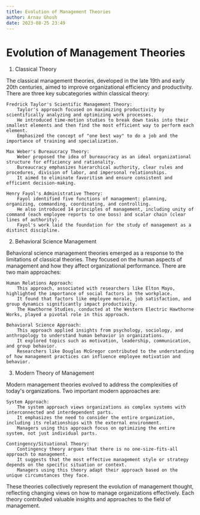 ```yaml
---
title: Evolution of Management Theories
author: Arnav Ghosh
date: 2023-08-25 23:49
---
```



# Evolution of Management Theories


1. Classical Theory

The classical management theories, developed in the late 19th and early 20th centuries, aimed to improve organizational efficiency and productivity. There are three key subcategories within classical theory:

    Fredrick Taylor's Scientific Management Theory:
        Taylor's approach focused on maximizing productivity by scientifically analyzing and optimizing work processes.
        He introduced time-motion studies to break down tasks into their smallest elements and then find the most efficient way to perform each element.
        Emphasized the concept of "one best way" to do a job and the importance of training and specialization.

    Max Weber's Bureaucracy Theory:
        Weber proposed the idea of bureaucracy as an ideal organizational structure for efficiency and rationality.
        Bureaucracy emphasizes hierarchical authority, clear rules and procedures, division of labor, and impersonal relationships.
        It aimed to eliminate favoritism and ensure consistent and efficient decision-making.

    Henry Fayol's Administrative Theory:
        Fayol identified five functions of management: planning, organizing, commanding, coordinating, and controlling.
        He also introduced 14 principles of management, including unity of command (each employee reports to one boss) and scalar chain (clear lines of authority).
        Fayol's work laid the foundation for the study of management as a distinct discipline.

2. Behavioral Science Management

Behavioral science management theories emerged as a response to the limitations of classical theories. They focused on the human aspects of management and how they affect organizational performance. There are two main approaches:

    Human Relations Approach:
        This approach, associated with researchers like Elton Mayo, highlighted the importance of social factors in the workplace.
        It found that factors like employee morale, job satisfaction, and group dynamics significantly impact productivity.
        The Hawthorne Studies, conducted at the Western Electric Hawthorne Works, played a pivotal role in this approach.

    Behavioral Science Approach:
        This approach applied insights from psychology, sociology, and anthropology to understand human behavior in organizations.
        It explored topics such as motivation, leadership, communication, and group behavior.
        Researchers like Douglas McGregor contributed to the understanding of how management practices can influence employee motivation and behavior.

3. Modern Theory of Management

Modern management theories evolved to address the complexities of today's organizations. Two important modern approaches are:

    System Approach:
        The system approach views organizations as complex systems with interconnected and interdependent parts.
        It emphasizes the need to consider the entire organization, including its relationships with the external environment.
        Managers using this approach focus on optimizing the entire system, not just individual parts.

    Contingency/Situational Theory:
        Contingency theory argues that there is no one-size-fits-all approach to management.
        It suggests that the most effective management style or strategy depends on the specific situation or context.
        Managers using this theory adapt their approach based on the unique circumstances they face.

These theories collectively represent the evolution of management thought, reflecting changing views on how to manage organizations effectively. Each theory contributed valuable insights and approaches to the field of management.

